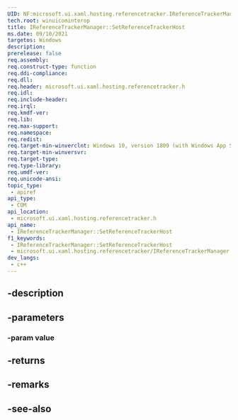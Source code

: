 ```yaml
---
UID: NF:microsoft.ui.xaml.hosting.referencetracker.IReferenceTrackerManager.SetReferenceTrackerHost
tech.root: winuicominterop
title: IReferenceTrackerManager::SetReferenceTrackerHost
ms.date: 09/10/2021
targetos: Windows
description: 
prerelease: false
req.assembly: 
req.construct-type: function
req.ddi-compliance: 
req.dll: 
req.header: microsoft.ui.xaml.hosting.referencetracker.h
req.idl: 
req.include-header: 
req.irql: 
req.kmdf-ver: 
req.lib: 
req.max-support: 
req.namespace: 
req.redist: 
req.target-min-winverclnt: Windows 10, version 1809 (with Windows App SDK 0.5 or later)
req.target-min-winversvr: 
req.target-type: 
req.type-library: 
req.umdf-ver: 
req.unicode-ansi: 
topic_type:
 - apiref
api_type:
 - COM
api_location:
 - microsoft.ui.xaml.hosting.referencetracker.h
api_name:
 - IReferenceTrackerManager::SetReferenceTrackerHost
f1_keywords:
 - IReferenceTrackerManager::SetReferenceTrackerHost
 - microsoft.ui.xaml.hosting.referencetracker/IReferenceTrackerManager::SetReferenceTrackerHost
dev_langs:
 - c++
---
```


## -description

## -parameters

### -param value

## -returns

## -remarks

## -see-also

